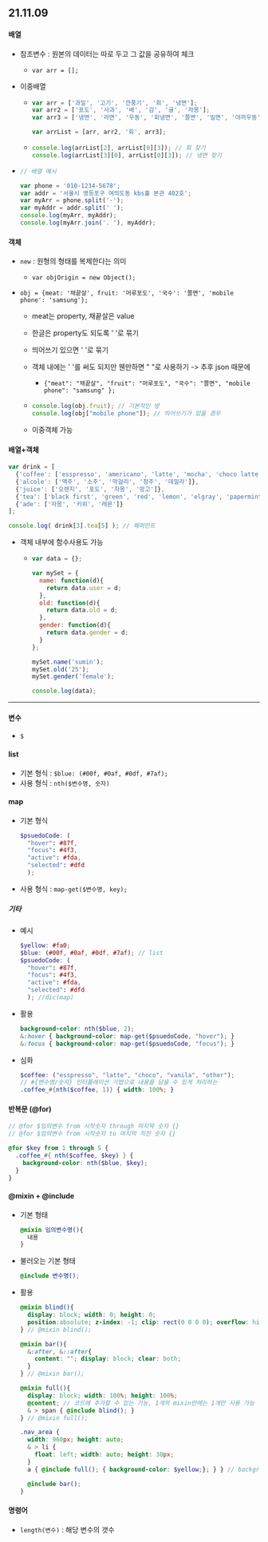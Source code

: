 ## 21.11.09

#### 배열

- 참조변수 : 원본의 데이터는 따로 두고 그 값을 공유하여 체크

  - `var arr = [];`

- 이중배열

  - ```js
    var arr = ['과일', '고기', '깐풍기', '회', '냉면'];
    var arr2 = ['포도', '사과', '배', '감', '귤', '자몽'];
    var arr3 = ['냉면', '라면', '우동', '회냉면', '쫄면', '밀면', '야끼우동', '국수'];
    
    var arrList = [arr, arr2, '회', arr3];
    ```

  - ```js
    console.log(arrList[2], arrList[0][3]); // 회 찾기
    console.log(arrList[3][0], arrList[0][3]); // 냉면 찾기
    ```

- ```js
  // 배열 예시
  
  var phone = '010-1234-5678';
  var addr = '서울시 영등포구 여의도동 kbs홀 본관 402호';
  var myArr = phone.split('-');
  var myAddr = addr.split(' ');
  console.log(myArr, myAddr);
  console.log(myArr.join('. '), myAddr);
  ```



#### 객체

- `new` : 원형의 형태를 복제한다는 의미

  - `var objOrigin = new Object();`

- `obj = {meat: '채끝살', fruit: '머루포도', '국수': '쫄면', 'mobile phone': 'samsung'};`

  - meat는 property, 채끝살은 value

  - 한글은 property도 되도록 ' '로 묶기

  - 띄어쓰기 있으면 ' '로 묶기

  - 객체 내에는 ' '를 써도 되지만 웬만하면 " "로 사용하기 -> 추후 json 때문에

    - `{"meat": "채끝살", "fruit": "머루포도", "국수": "쫄면", "mobile phone": "samsung" };`

  - ```js
    console.log(obj.fruit); // 기본적인 방
    console.log(obj["mobile phone"]); // 띄어쓰기가 있을 경우
    ```

  - 이중객체 가능

#### 배열+객체

```js
var drink = [
  {'coffee': ['esspresso', 'americano', 'latte', 'mocha', 'choco latte']},
  {'alcole': ['맥주', '소주', '막걸리', '청주', '데낄라']},
  {'juice': ['오렌지', '포도', '자몽', '망고']},
  {'tea': ['black first', 'green', 'red', 'lemon', 'elgray', 'papermint']},
  {'ade': ['자몽', '키위', '레몬']}
];

console.log( drink[3].tea[5] ); // 페퍼민트
```

- 객체 내부에 함수사용도 가능

  - ```js
    var data = {};
    
    var mySet = {
      name: function(d){
        return data.user = d;
      },
      old: function(d){
        return data.old = d;
      },
      gender: function(d){
        return data.gender = d;
      }
    };
    
    mySet.name('sumin');
    mySet.old('25');
    mySet.gender('female');
    
    console.log(data);
    ```



---



#### 변수

- `$`

#### list

- 기본 형식 : `$blue: (#00f, #0af, #0df, #7af);`
- 사용 형식 : `nth($변수명, 숫자)`

#### map

- 기본 형식

  ```scss
  $psuedoCode: (
    "hover": #87f, 
    "focus": #4f3, 
    "active": #fda, 
    "selected": #dfd
    );
  ```

  

- 사용 형식 : `map-get($변수명, key);`



##### 기타

- 예시

  ```scss
  $yellow: #fa0;
  $blue: (#00f, #0af, #0df, #7af); // list
  $psuedoCode: (
    "hover": #87f, 
    "focus": #4f3, 
    "active": #fda, 
    "selected": #dfd
    ); //dic(map)
  ```

- 활용

  ```scss
  background-color: nth($blue, 2);
  &:hover { background-color: map-get($psuedoCode, "hover"); }
  &:focus { background-color: map-get($psuedoCode, "focus"); }
  ```

- 심화

  ```scss
  $coffee: ("esspresso", "latte", "choco", "vanila", "other");
  // #{변수명/숫자} 인터폴레이션 기법으로 내용을 담을 수 있게 처리하는 
  .coffee_#{nth($coffee, 1)} { width: 100%; }
  ```



#### 반복문 (@for)

```scss
// @for $임의변수 from 시작숫자 through 마지막 숫자 {}
// @for $임의변수 from 시작숫자 to 마지막 직전 숫자 {}

@for $key from 1 through 5 {
  .coffee_#{ nth($coffee, $key) } {
    background-color: nth($blue, $key);
  }
}
```



#### @mixin + @include

- 기본 형태

  ```scss
  @mixin 임의변수명(){
    내용
  }
  ```

- 불러오는 기본 형태

  ```scss
  @include 변수명();
  ```

- 활용

  ```scss
  @mixin blind(){
    display: block; width: 0; height: 0;
    position:absolute; z-index: -1; clip: rect(0 0 0 0); overflow: hidden;
  } // @mixin blind();
  
  @mixin bar(){
    &:after, &::after{
      content: ""; display: block; clear: both;
    }
  } // @mixin bar();
  
  @mixin full(){
    display: block; width: 100%; height: 100%;
    @content; // 코드에 추가할 수 있는 기능, 1개의 mixin안에는 1개만 사용 가능
    & > span { @include blind(); }
  } // @mixin full();
  
  .nav_area {
    width: 960px; height: auto;
    & > li {
      float: left; width: auto; height: 30px;
    }
    a { @include full(); { background-color: $yellow;}; } } // background는 위에 @content;때문에 내부로 들어갈 수 있는 것
  
    @include bar();
  }
  ```



#### 명령어

- `length(변수)` : 해당 변수의 갯수

